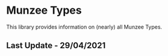 # Munzee Types

This library provides information on (nearly) all Munzee Types.

## Last Update - 29/04/2021
